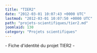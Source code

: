 ```yaml
---
title: "TIER2"
date: "2012-03-01 10:07:43 +0000 UTC"
lastmod: "2012-03-01 10:07:50 +0000 UTC"
path: "projets-scientifiques/tier2.md"
joomlaid: 130
category: "Projets scientifiques"
---
```

\- Fiche d'identité du projet TIER2 -

